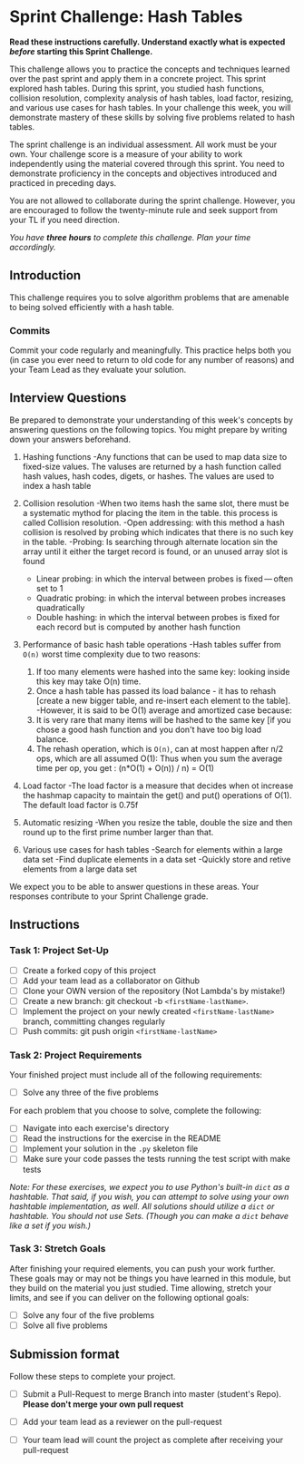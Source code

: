 # Sprint Challenge: Hash Tables

**Read these instructions carefully. Understand exactly what is expected _before_ starting this Sprint Challenge.**

This challenge allows you to practice the concepts and techniques learned over the past sprint and apply them in a concrete project. This sprint explored hash tables. During this sprint, you studied hash functions, collision resolution, complexity analysis of hash tables, load factor, resizing, and various use cases for hash tables. In your challenge this week, you will demonstrate mastery of these skills by solving five problems related to hash tables.

The sprint challenge is an individual assessment. All work must be your own. Your challenge score is a measure of your ability to work independently using the material covered through this sprint. You need to demonstrate proficiency in the concepts and objectives introduced and practiced in preceding days.

You are not allowed to collaborate during the sprint challenge. However, you are encouraged to follow the twenty-minute rule and seek support from your TL if you need direction.

_You have **three hours** to complete this challenge. Plan your time accordingly._

## Introduction

This challenge requires you to solve algorithm problems that are amenable to being solved efficiently with a hash table.

### Commits

Commit your code regularly and meaningfully. This practice helps both you (in case you ever need to return to old code for any number of reasons) and your Team Lead as they evaluate your solution.

## Interview Questions

Be prepared to demonstrate your understanding of this week's concepts by answering questions on the following topics. You might prepare by writing down your answers beforehand.

1. Hashing functions
-Any functions that can be used to map data size to fixed-size values. The valuses are returned by a hash function called hash values, hash codes, digets, or hashes. The values are used to index a hash table 

2. Collision resolution
-When two items hash the same slot, there must be a systematic mythod for placing the item in the table. this process is called Collision resolution.
-Open addressing: with this method a hash collision is resolved by probing which indicates that there is no such key in the table.
-Probing: Is searching through alternate location sin the array until it either the target record is found, or an unused array slot is found
    - Linear probing: in which the interval between probes is fixed — often set to 1
    - Quadratic probing: in which the interval between probes increases quadratically 
    - Double hashing: in which the interval between probes is fixed for each record but is computed by another hash function

3. Performance of basic hash table operations
-Hash tables suffer from `O(n)` worst time complexity due to two reasons:
    1. If too many elements were hashed into the same key: looking inside this key may take O(n) time.
    2. Once a hash table has passed its load balance - it has to rehash [create a new bigger table, and re-insert each element to the table].
-However, it is said to be O(1) average and amortized case because:
    1. It is very rare that many items will be hashed to the same key [if you chose a good hash function and you don't have too big load balance.
    2. The rehash operation, which is `O(n)`, can at most happen after n/2 ops, which are all assumed O(1): Thus when you sum the average time per op, you get : (n*O(1) + O(n)) / n) = O(1)

4. Load factor
-The load factor is a measure that decides when ot increase the hashmap capacity to maintain the get() and put() operations of O(1). The default load factor is 0.75f

5. Automatic resizing
-When you resize the table, double the size and then round up to the first prime number larger than that.

6. Various use cases for hash tables
-Search for elements within a large data set
-Find duplicate elements in a data set
-Quickly store and retive elements from a large data set

We expect you to be able to answer questions in these areas. Your responses contribute to your Sprint Challenge grade.

## Instructions

### Task 1: Project Set-Up

- [ ] Create a forked copy of this project
- [ ] Add your team lead as a collaborator on Github
- [ ] Clone your OWN version of the repository (Not Lambda's by mistake!)
- [ ] Create a new branch: git checkout -b `<firstName-lastName>`.
- [ ] Implement the project on your newly created `<firstName-lastName>` branch, committing changes regularly
- [ ] Push commits: git push origin `<firstName-lastName>`

### Task 2: Project Requirements

Your finished project must include all of the following requirements:

- [ ] Solve any three of the five problems

For each problem that you choose to solve, complete the following:

- [ ] Navigate into each exercise's directory
- [ ] Read the instructions for the exercise in the README
- [ ] Implement your solution in the `.py` skeleton file
- [ ] Make sure your code passes the tests running the test script with make tests

*Note: For these exercises, we expect you to use Python's built-in `dict` as a hashtable. That said, if you wish, you can attempt to solve using your own hashtable implementation, as well. All solutions should utilize a `dict` or hashtable. You should not use Sets. (Though you can make a `dict` behave like a set if you wish.)*

### Task 3: Stretch Goals

After finishing your required elements, you can push your work further. These goals may or may not be things you have learned in this module, but they build on the material you just studied. Time allowing, stretch your limits, and see if you can deliver on the following optional goals:

- [ ] Solve any four of the five problems
- [ ] Solve all five problems

## Submission format

Follow these steps to complete your project.

- [ ] Submit a Pull-Request to merge <firstName-lastName> Branch into master (student's  Repo). **Please don't merge your own pull request**
- [ ] Add your team lead as a reviewer on the pull-request
- [ ] Your team lead will count the project as complete after receiving your pull-request

